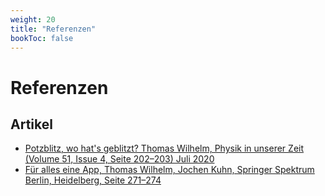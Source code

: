 ```yaml
---
weight: 20
title: "Referenzen"
bookToc: false
---
```


# Referenzen

## Artikel

* [Potzblitz, wo hat's geblitzt? Thomas Wilhelm, Physik in unserer Zeit (Volume 51, Issue 4, Seite 202–203) Juli 2020](https://doi.org/10.1002/piuz.202070413)
* [Für alles eine App, Thomas Wilhelm, Jochen Kuhn, Springer Spektrum Berlin, Heidelberg, Seite 271–274](https://doi.org/10.1007/978-3-662-63901-6)
